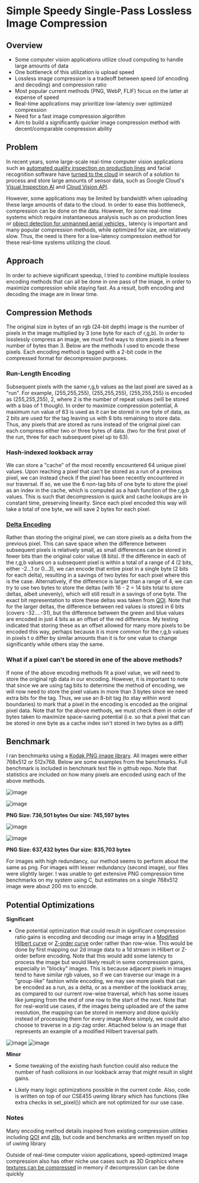 # Simple Speedy Single-Pass Lossless Image Compression

## Overview

- Some computer vision applications utilize cloud computing to handle large amounts of data
- One bottleneck of this utilization is upload speed
- Lossless image compression is a tradeoff between speed (of encoding and decoding) and compression ratio
- Most popular current methods (PNG, WebP, FLIF) focus on the latter at expense of speed
- Real-time applications may prioritize low-latency over optimized compression
- Need for a fast image compression algorithm
- Aim to build a significantly quicker image compression method with decent/comparable compression ability

## Problem
In recent years, some large-scale real-time computer vision applications such as [automated quality inspection on production lines](https://www.qualitydigest.com/inside/quality-insider-article/using-computer-vision-ai-automate-inspection-031622.html) and facial recognition software have [turned to the cloud](https://www.automate.org/blogs/machine-vision-users-begin-adopting-cloud-computing) in search of  a solution to process and store large amounts of sensor data, such as Google Cloud's [Visual Inspection AI](https://cloud.google.com/blog/products/ai-machine-learning/improve-manufacturing-quality-control-with-visual-inspection-ai) and [Cloud Vision API](https://cloud.google.com/vision/docs/detecting-faces).

However, some applications may be limited by bandwidth when uploading these large amounts of data to the cloud. In order to ease this bottleneck, compression can be done on the data. However, for some real-time systems which require instantaneous analysis such as on production lines or [object detection for unmanned aerial vehicles
](https://www.researchgate.net/publication/316950367_Real-Time_Cloud-Based_Object_Detection_for_Unmanned_Aerial_Vehicles), latency is important and many popular compression methods, while optimized for size, are relatively slow. Thus, the need is there for a low-latency compression method for these real-time systems utilizing the cloud.

## Approach
In order to achieve significant speedup, I tried to combine multiple lossless encoding methods that can all be done in one pass of the image, in order to maximize compression while staying fast. As a result,
both encoding and decoding the image are in linear time.

## Compression Methods
The original size in bytes of an rgb (24-bit depth) image is the number of pixels in the image multiplied by 3 (one byte for each of r,g,b). In order to losslessly compress an image, we must find ways to store pixels in a fewer number of bytes than 3. Below are the methods I used to encode these pixels. Each encoding method is tagged with a 2-bit code in the compressed format for decompression purposes.

### Run-Length Encoding
Subsequent pixels with the same r,g,b values as the last pixel are saved as a "run". For example, (255,255,255), (255,255,255), (255,255,255) is encoded as (255,255,255), 2, where 2 is the number of repeat values (will be stored with a bias of 1 though). In order to maximize compression potential, A maximum run value of 63 is used as it can be stored in one byte of data, as 2 bits are used for the tag leaving us with 6 bits remaining to store data. Thus, any pixels that are stored as runs instead of the original pixel can each compress either two or three bytes of data. (two for the first pixel of the run, three for each subsequent pixel up to 63).

### Hash-indexed lookback array
We can store a "cache" of the most recently encountered 64 unique pixel values. Upon reaching a pixel that can't be stored as a run of a previous pixel, we can instead check if the pixel has been recently encountered in our traversal. If so, we use the 6 non-tag bits of one byte to store the pixel as an index in the cache, which is computed as a hash function  of the r,g,b values. This is such that decompression is quick and cache lookups are in constant time, preserving linearity. Since each pixel encoded this way will take a total of one byte, we will save 2 bytes for each pixel.

### [Delta Encoding](http://www.diva-portal.org/smash/get/diva2:817831/FULLTEXT01.pdf)
Rather than storing the original pixel, we can store pixels as a delta from the previous pixel. This can save space when the difference between subsequent pixels is relatively small, as small differences can be stored in fewer bits than the original color value (8 bits). If the difference in each of the r,g,b values on a subsequent pixel is within a total of a range of 4 (2 bits, either -2...1 or 0...3), we can encode that entire pixel in a single byte (2 bits for each delta), resulting in a savings of two bytes for each pixel where this is the case. Alternatively, if the difference is larger than a range of 4, we can try to use two bytes to store the deltas (with 16 - 2 = 14 bits total to store deltas, albeit unevenly), which will still result in a savings of one byte. The exact bit representation to store these deltas was taken from [QOI](https://qoiformat.org/qoi-specification.pdf). Note that for the larger deltas, the difference between red values is stored in 6 bits (covers -32....-31), but the difference between the green and blue values are encoded in just 4 bits as an offset of the red difference. My testing indicated that storing these as an offset allowed for many more pixels to be encoded this way, perhaps because it is more common for the r,g,b values in pixels t o differ by similar amounts  than it is for one value to change significantly while others stay the same.

### What if a pixel can't be stored in one of the above methods?
If none of the above encoding methods fit a pixel value, we will need to store the original rgb data in our encoding. However, it is important to note that since we are using tag bits to determine the method of encoding, we will now need to store the pixel values in more than 3 bytes since we need extra bits for the tag. Thus, we use an 8-bit tag (to stay within word boundaries) to mark that a pixel in the encoding is encoded as the original pixel data. Note that for the above methods, we must check them in order of bytes taken to maximize space-saving potential (i.e. so that a pixel that can be stored in one byte as a cache index isn't stored in two bytes as a diff)

## Benchmark
I ran benchmarks using a [Kodak PNG image library](http://r0k.us/graphics/kodak/). All images were either 768x512 or 512x768. Below are some examples from the benchmarks. Full benchmark is included in benchmark text file in github repo. Note that statistics are included on how many pixels are encoded using each of the above methods.


![image](https://user-images.githubusercontent.com/37307088/173007684-cf8ec9bc-1eb5-4fad-a5c5-92e1dd46a19e.png)

![image](https://user-images.githubusercontent.com/37307088/173007085-167b481b-45ce-4fbf-8e97-921a60eb7852.png)

**PNG Size: 736,501 bytes**
**Our size: 745,597 bytes**

![image](https://user-images.githubusercontent.com/37307088/173007371-a736f754-d861-4d5b-9ed7-45eaa5826b1d.png)

![image](https://user-images.githubusercontent.com/37307088/173007434-e969dc7e-aede-48b5-9d9e-55ab1a0c34d8.png)

**PNG Size: 637,432 bytes**
**Our size: 835,703 bytes**

For images with high redundancy, our method seems to perform about the same as png. For images with lesser redundancy (second image), our files were slightly larger.
I was unable to get extensive PNG compression time benchmarks on my system using C, but estimates on a single 768x512 image were about 200 ms to encode.




## Potential Optimizations
**Significant**
- One potential optimization that could result in significant compression ratio gains is encoding and decoding our image array in a [Modified Hilbert curve](https://www.mdpi.com/1099-4300/23/7/836/pdf) or [Z-order curve](https://en.wikipedia.org/wiki/Z-order_curve) order rather than row-wise. This would be done by first mapping our 2d image data to a 1d stream in Hilbert or Z-order before encoding. Note that this would add some latency to process the image but would likely result in some compression gains, especially in "blocky" images. This is because adjacent pixels in images tend to have similar rgb values, so if we can traverse our image in a "group-like" fashion while encoding, we may see more pixels that can be encoded as a run, as a delta, or as a member of the lookback array, as compared to our current row-wise traversal, which has some issues like jumping from the end of one row to the start of the next. Note that for real-world use cases, if the images being uploaded are of the same resolution, the mapping can be stored in memory and done quickly instead of processing them for every image.More simply, we could also choose to traverse in a zig-zag order. Attached below is an image that represents an example of a modified Hilbert traversal path.

![image](https://user-images.githubusercontent.com/37307088/172988953-072b47c3-bf0a-4a7e-852c-e4e262f1996b.png)
![image](https://user-images.githubusercontent.com/37307088/173155160-363d4ce4-83e5-404b-b00a-a5e442eb6692.png)

**Minor**
- Some tweaking of the existing hash function could also reduce the number of hash collisions in our lookback array that might result in slight gains.

- Likely many logic optimizations possible in the current code. Also, code is written on top of our CSE455 uwimg library which has functions (like extra checks in set_pixel()) which are not optimized for our use case.


### Notes

Many encoding method details inspired from existing compression utilities including [QOI](https://qoiformat.org/qoi-specification.pdf) and [zlib](https://datatracker.ietf.org/doc/html/rfc1950#section-2.2), but code and benchmarks are written myself on top of uwimg library

Outside of real-time computer vision applications, speed-optimized image compression also has other niche use cases such as 3D Graphics where [textures can be compressed](https://en.wikipedia.org/wiki/Texture_compression) in memory if decompression can be done quickly

